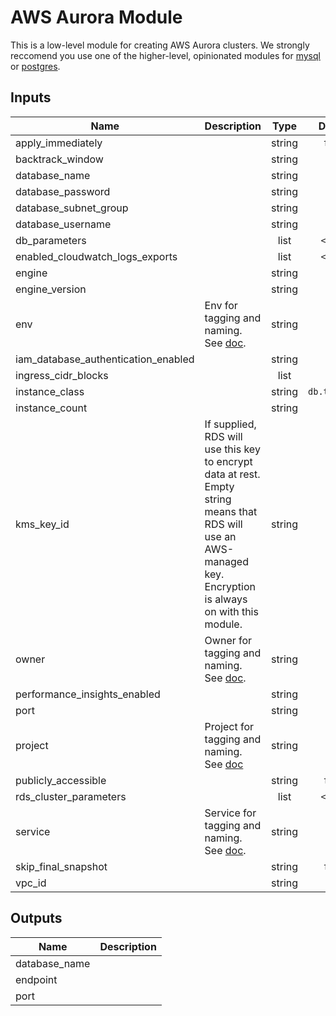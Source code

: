 # AWS Aurora Module

This is a low-level module for creating AWS Aurora clusters. We strongly reccomend you use one of the higher-level, opinionated modules for [mysql](../aws-aurora-mysql/README.md) or [postgres](../aws-aurora-postgres/README.md).

<!-- START -->

## Inputs

| Name | Description | Type | Default | Required |
|------|-------------|:----:|:-----:|:-----:|
| apply_immediately |  | string | `false` | no |
| backtrack_window |  | string | `0` | no |
| database_name |  | string | - | yes |
| database_password |  | string | - | yes |
| database_subnet_group |  | string | - | yes |
| database_username |  | string | - | yes |
| db_parameters |  | list | `<list>` | no |
| enabled_cloudwatch_logs_exports |  | list | `<list>` | no |
| engine |  | string | - | yes |
| engine_version |  | string | - | yes |
| env | Env for tagging and naming. See [doc](../README.md#consistent-tagging). | string | - | yes |
| iam_database_authentication_enabled |  | string | `true` | no |
| ingress_cidr_blocks |  | list | - | yes |
| instance_class |  | string | `db.t2.small` | no |
| instance_count |  | string | `1` | no |
| kms_key_id | If supplied, RDS will use this key to encrypt data at rest. Empty string means that RDS will use an AWS-managed key. Encryption is always on with this module. | string | `` | no |
| owner | Owner for tagging and naming. See [doc](../README.md#consistent-tagging). | string | - | yes |
| performance_insights_enabled |  | string | `true` | no |
| port |  | string | - | yes |
| project | Project for tagging and naming. See [doc](../README.md#consistent-tagging) | string | - | yes |
| publicly_accessible |  | string | `false` | no |
| rds_cluster_parameters |  | list | `<list>` | no |
| service | Service for tagging and naming. See [doc](../README.md#consistent-tagging). | string | - | yes |
| skip_final_snapshot |  | string | `false` | no |
| vpc_id |  | string | - | yes |

## Outputs

| Name | Description |
|------|-------------|
| database_name |  |
| endpoint |  |
| port |  |

<!-- END -->

